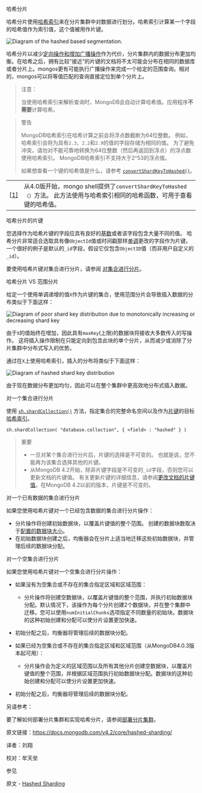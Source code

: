  哈希分片

哈希分片使用[哈希索引](https://docs.mongodb.com/v4.2/core/index-hashed/index-hashed-index)来在分片集群中对数据进行划分。哈希索引计算某一个字段的哈希值作为索引值，这个值被用作片键。

![Diagram of the hashed based segmentation.](https://docs.mongodb.com/v4.2/_images/sharding-hash-based.bakedsvg.svg)

哈希分片以减少[定向操作和增加广播操作](https://docs.mongodb.com/v4.2/core/sharded-cluster-query-router/sharding-query-isolation)作为代价，分片集群内的数据分布更加均衡。在哈希之后，拥有比较“接近”的片键的文档将不太可能会分布在相同的数据库或者分片上。mongos更有可能执行广播操作来完成一个给定的范围查询。相对的，mongos可以将等值匹配的查询直接定位到单个分片上。

> 注意：
>
> 当使用哈希索引来解析查询时，MongoDB会自动计算哈希值。应用程序**不需要**计算哈希。

>  警告
>
> MongoDB哈希索引在哈希计算之前会将浮点数截断为64位整数。 例如，哈希索引会将为具有`2.3`、`2.2`和`2.9`的值的字段存储为相同的值。 为了避免冲突，请勿对不能可靠地转换为64位整数（然后再返回到浮点）的浮点数使用哈希索引。 MongoDB哈希索引不支持大于2^53的浮点值。
>
> 如果想查看一个键的哈希值是什么，请参考 [`convertShardKeyToHashed()`](https://docs.mongodb.com/v4.2/reference/method/convertShardKeyToHashed/convertShardKeyToHashed)。

|                                                              |                                                              |
| ------------------------------------------------------------ | ------------------------------------------------------------ |
| [[1\]](https://docs.mongodb.com/v4.2/core/hashed-sharding/id1) | 从4.0版开始，mongo shell提供了`convertShardKeyToHashed（）`方法。 此方法使用与哈希索引相同的哈希函数，可用于查看键的哈希值。 |



 哈希分片的片键

您选择作为哈希片键的字段应具有良好的[基数](https://docs.mongodb.com/v4.2/core/sharding-shard-key/shard-key-range)或者该字段包含大量不同的值。 哈希分片非常适合选取具有像`ObjectId`值或时间戳那样[单调](https://docs.mongodb.com/v4.2/core/sharding-shard-key/shard-key-monotonic)更改的字段作为片键。 一个很好的例子是默认的`_id`字段，假设它仅包含`ObjectID`值（而非用户自定义的`_id`）。

要使用哈希片键对集合进行分片，请参阅 [对集合进行分片](https://docs.mongodb.com/v4.2/tutorial/deploy-shard-cluster/deploy-hashed-sharded-cluster-shard-collection)。



 哈希分片 VS 范围分片

给定一个使用单调递增的值`X`作为片键的集合，使用范围分片会导致插入数据的分布类似于下面这样：

![Diagram of poor shard key distribution due to monotonically increasing or decreasing shard key](https://docs.mongodb.com/v4.2/_images/sharded-cluster-monotonic-distribution.bakedsvg.svg)



由于`X`的值始终在增加，因此具有`maxKey`(上限)的数据块将接收大多数传入的写操作。 这将插入操作限制在只能定向到包含此块的单个分片，从而减少或消除了分片集群中分布式写入的优势。

通过在`X`上使用哈希索引，插入的分布将类似于下面这样：

![Diagram of hashed shard key distribution](https://docs.mongodb.com/v4.2/_images/sharded-cluster-hashed-distribution.bakedsvg.svg)

由于现在数据分布更加均匀，因此可以在整个集群中更高效地分布式插入数据。



 对一个集合进行分片

使用 [`sh.shardCollection()`](https://docs.mongodb.com/v4.2/reference/method/sh.shardCollection/sh.shardCollection) 方法，指定集合的完整命名空间以及作为[片键](https://docs.mongodb.com/v4.2/reference/glossary/term-shard-key)的目标[哈希索引](https://docs.mongodb.com/v4.2/core/index-hashed/)。

```
sh.shardCollection( "database.collection", { <field> : "hashed" } )
```

> 重要
>
> - 一旦对某个集合进行分片后，片键的选择是不可变的。 也就是说，您不能再为该集合选择其他的片键。
> - 从MongoDB 4.2开始，除非片键字段是不可变的`_id`字段，否则您可以更新文档的片键值。 有关更新片键的详细信息，请参阅[更改文档的片键值](https://docs.mongodb.com/v4.2/core/sharding-shard-key/update-shard-key)。在MongoDB 4.2以前的版本，片键是不可变的。



 对一个已有数据的集合进行分片

如果您使用哈希片键对一个已经包含数据的集合进行分片操作：

- 分片操作将创建初始数据块，以覆盖片键值的整个范围。 创建的数据块数取决于[配置的数据块大小](https://docs.mongodb.com/v4.2/core/sharding-data-partitioning/sharding-chunk-size)。
- 在初始数据块创建之后，均衡器会在分片上适当地迁移这些初始数据块，并管理后续的数据块分配。



 对一个空集合进行分片

如果您使用哈希片键对一个空集合进行分片操作：

- 如果没有为空集合或不存在的集合指定区域和区域范围：

  - 分片操作将创建空数据块，以覆盖片键值的整个范围，并执行初始数据块分配。默认情况下，该操作为每个分片创建2个数据块，并在整个集群中迁移。您可以使用`numInitialChunks`选项指定不同数量的初始块。数据块的这种初始创建和分配可以使分片设置更加快速。
- 初始分配之后，均衡器将管理后续的数据块分配。
  
- 如果已经为空集合或不存在的集合指定区域和区域范围（从MongoDB4.0.3版本起可用）：

  - 分片操作会为定义的区域范围以及所有其他分片创建空数据块，以覆盖片键值的整个范围，并根据区域范围执行初始数据块分配。数据块的这种初始创建和分配可以使分片设置更加快速。
- 初始分配之后，均衡器将管理后续的数据块分配。



另请参考：

要了解如何部署分片集群和实现哈希分片，请参阅[部署分片集群](https://docs.mongodb.com/v4.2/tutorial/deploy-shard-cluster/sharding-procedure-setup)。



原文链接：https://docs.mongodb.com/v4.2/core/hashed-sharding/

译者：刘翔

校对：牟天垒

 参见

原文 - [Hashed Sharding]( https://docs.mongodb.com/manual/core/hashed-sharding/ )

